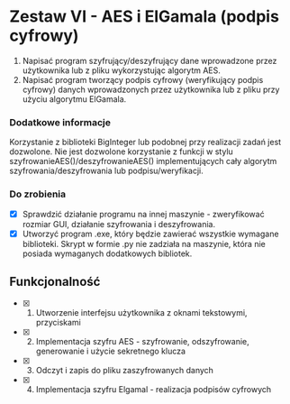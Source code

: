 # Zestaw VI - AES i ElGamala (podpis cyfrowy)
1. Napisać program szyfrujący/deszyfrujący dane wprowadzone przez użytkownika lub z pliku wykorzystując algorytm AES.
2. Napisać program tworzący podpis cyfrowy (weryfikujący podpis cyfrowy) danych wprowadzonych przez użytkownika lub z pliku przy użyciu algorytmu ElGamala.

### Dodatkowe informacje
Korzystanie z biblioteki BigInteger lub podobnej przy realizacji zadań jest dozwolone. 
Nie jest dozwolone korzystanie z funkcji w stylu szyfrowanieAES()/deszyfrowanieAES() implementujących cały algorytm szyfrowania/deszyfrowania lub podpisu/weryfikacji.

### Do zrobienia
- [x] Sprawdzić działanie programu na innej maszynie - zweryfikować rozmiar GUI, działanie szyfrowania i deszyfrowania.
- [x] Utworzyć program .exe, który będzie zawierać wszystkie wymagane biblioteki. Skrypt w formie .py nie zadziała na maszynie, która nie posiada wymaganych dodatkowych bibliotek.

## Funkcjonalność
- [x] 1. Utworzenie interfejsu użytkownika z oknami tekstowymi, przyciskami
- [x] 2. Implementacja szyfru AES - szyfrowanie, odszyfrowanie, generowanie i użycie sekretnego klucza
- [x] 3. Odczyt i zapis do pliku zaszyfrowanych danych
- [x] 4. Implementacja szyfru Elgamal - realizacja podpisów cyfrowych
